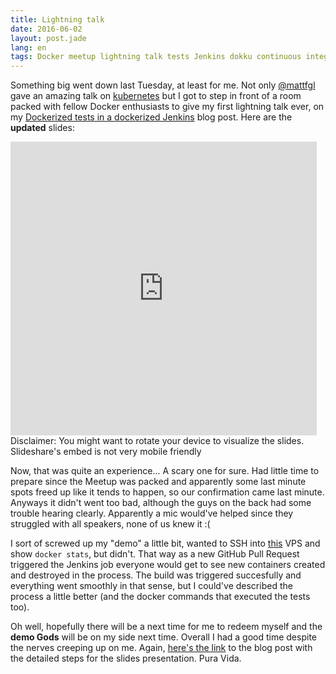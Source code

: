 ```yaml
---
title: Lightning talk
date: 2016-06-02
layout: post.jade
lang: en
tags: Docker meetup lightning talk tests Jenkins dokku continuous integration CI
---
```


Something big went down last Tuesday, at least for me. Not only [@mattfgl](https://twitter.com/mattfgl) gave an amazing talk on [kubernetes](https://kubernetes.io/) but I got to step in front of a room packed with fellow Docker enthusiasts to give my first lightning talk ever, on my [Dockerized tests in a dockerized Jenkins](/post/running-dockerized-tests-in-jenkins) blog post. Here are the **updated** slides: <style>.embed-container { position: relative; overflow: hidden; height: 470px; } .embed-container iframe, .embed-container object, .embed-container embed { position: absolute; top: 0; left: 0; }</style><div class='embed-container'><iframe src='https://www.slideshare.net/fernandovalverde88/slideshelf' width='490px' height='470px' frameborder='0' marginwidth='0' marginheight='0' scrolling='no' style='border:none;' allowfullscreen webkitallowfullscreen mozallowfullscreen></iframe></div> <div class='iframe-disclaimer'>Disclaimer: You might want to rotate your device to visualize the slides. Slideshare's embed is not very mobile friendly</div>

Now, that was quite an experience... A scary one for sure. Had little time to prepare since the Meetup was packed and apparently some last minute spots freed up like it tends to happen, so our confirmation came last minute. Anyways it didn't went too bad, although the guys on the back had some trouble hearing clearly. Apparently a mic would've helped since they struggled with all speakers, none of us knew it :(

I sort of screwed up my "demo" a little bit, wanted to SSH into [this](/) VPS and show `docker stats`, but didn't. That way as a new GitHub Pull Request triggered the Jenkins job everyone would get to see new containers created and destroyed in the process. The build was triggered succesfully and everything went smoothly in that sense, but I could've described the process a little better (and the docker commands that executed the tests too).

Oh well, hopefully there will be a next time for me to redeem myself and the **demo Gods** will be on my side next time. Overall I had a good time despite the nerves creeping up on me. Again, [here's the link](/post/running-dockerized-tests-in-jenkins) to the blog post with the detailed steps for the slides presentation. Pura Vida.
